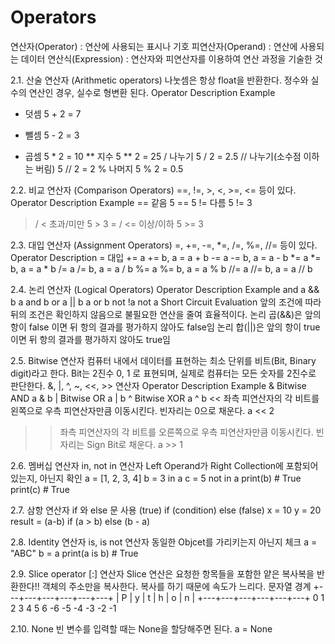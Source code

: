 # Operators
연산자(Operator) : 연산에 사용되는 표시나 기호
피연산자(Operand) : 연산에 사용되는 데이터
연산식(Expression) : 연산자와 피연산자를 이용하여 연산 과정을 기술한 것

2.1. 산술 연산자 (Arithmetic operators)
나눗셈은 항상 float을 반환한다.
정수와 실수의 연산인 경우, 실수로 형변환 된다.
Operator	Description	Example
+	덧셈	5 + 2 = 7
-	뺄셈	5 - 2 = 3
*	곱셈	5 * 2 = 10
**	지수	5 ** 2 = 25
/	나누기	5 / 2 = 2.5
//	나누기(소수점 이하는 버림)	5 // 2 = 2
%	나머지	5 % 2 = 0.5

2.2. 비교 연산자 (Comparison Operators)
==, !=, >, <, >=, <= 등이 있다.
Operator	Description	Example
==	같음	5 == 5
!=	다름	5 != 3
> / <	초과/미만	5 > 3
>= / <=	이상/이하	5 >= 3

2.3. 대입 연산자 (Assignment Operators)
=, +=, -=, *=, /=, %=, //= 등이 있다.
Operator	Description
=	대입
+=	a += b, a = a + b
-=	a -= b, a = a - b
*=	a *= b, a = a * b
/=	a /= b, a = a / b
%=	a %= b, a = a % b
//=	a //= b, a = a // b

2.4. 논리 연산자 (Logical Operators)
Operator	Description	Example
and	a && b	a and b
or	a || b	a or b
not	!a	not a
Short Circuit Evaluation
앞의 조건에 따라 뒤의 조건은 확인하지 않음으로 불필요한 연산을 줄여 효율적이다.
논리 곱(&&)은 앞의 항이 false 이면 뒤 항의 결과를 평가하지 않아도 false임
논리 합(||)은 앞의 항이 true 이면 뒤 항의 결과를 평가하지 않아도 true임


2.5. Bitwise 연산자
컴퓨터 내에서 데이터를 표현하는 최소 단위를 비트(Bit, Binary digit)라고 한다.
Bit는 2진수 0, 1 로 표현되며, 실제로 컴퓨터는 모든 숫자를 2진수로 판단한다.
&, |, ^, ~, <<, >> 연산자
Operator	Description	Example
&	Bitwise AND	a & b
|	Bitwise OR	a | b
^	Bitwise XOR	a ^ b
<<	좌측 피연산자의 각 비트를 왼쪽으로 우측 피연산자만큼 이동시킨다. 빈자리는 0으로 채운다.	a << 2
>>	좌측 피연산자의 각 비트를 오른쪽으로 우측 피연산자만큼 이동시킨다. 빈자리는 Sign Bit로 채운다.	a >> 1

2.6. 멤버십 연산자
in, not in 연산자
Left Operand가 Right Collection에 포함되어 있는지, 아닌지 확인
a = [1, 2, 3, 4]
b = 3 in a
c = 5 not in a
print(b)        # True
print(c)        # True


2.7. 삼항 연산자
if 와 else 문 사용
(true) if (condition) else (false)
x = 10
y = 20
result = (a-b) if (a > b) else (b - a)


2.8. Identity 연산자
is, is not 연산자
동일한 Objcet를 가리키는지 아닌지 체크
a = "ABC"
b = a
print(a is b) # True


2.9. Slice operator
[:] 연산자
Slice 연산은 요청한 항목들을 포함한 얕은 복사복을 반환한다!!
객체의 주소만을 복사한다.
복사를 하기 때문에 속도가 느리다.
문자열 경계
 +---+---+---+---+---+---+
 | P | y | t | h | o | n |
 +---+---+---+---+---+---+
 0   1   2   3   4   5   6
-6  -5  -4  -3  -2  -1


2.10. None
빈 변수를 입력할 때는 None을 할당해주면 된다.
a = None